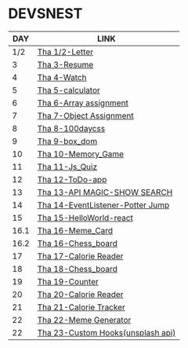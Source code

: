 # DEVSNEST
<center>

| DAY | LINK |
| ---| --- |
| 1/2 | [Tha 1/2-Letter](https://anugya-svg.github.io/Devsnest/letter/letter.html) |
| 3 | [Tha 3-Resume](https://anugya-svg.github.io/Devsnest/resume/resume.html) |
| 4 | [Tha 4-Watch](https://anugya-svg.github.io/Devsnest/watch/watch.html) |
| 5 | [Tha 5-calculator](https://anugya-svg.github.io/Devsnest/calculator/calculator.html) |
| 6 | [Tha 6-Array assignment](https://anugya-svg.github.io/Devsnest/Array_assignment/index.html) |
| 7 |  [Tha 7-Object Assignment](https://anugya-svg.github.io/Devsnest/object_assignment/index.html) |
|8 | [Tha 8-100daycss](https://anugya-svg.github.io/Devsnest/100daycss/index.html) |
|9| [Tha 9-box_dom](https://anugya-svg.github.io/Devsnest/box_dom/index.html)|
|10|[Tha 10-Memory_Game](https://anugya-svg.github.io/Devsnest/memory_game/index.html)|
|11|[Tha 11-Js_Quiz](https://anugya-svg.github.io/Devsnest/js_quiz/index.html)|
|12|[Tha 12-ToDo-app](https://anugya-svg.github.io/Devsnest/Todo-app/index.html)|
|13|[Tha 13-API MAGIC-SHOW SEARCH](https://anugya-svg.github.io/Devsnest/Api_magic/index.html) |
|14|[Tha 14-EventListener-Potter Jump](https://anugya-svg.github.io/Devsnest/event_listener/home.html) |
|15|[Tha 15-HelloWorld-react](https://anugya-svg.github.io/Devsnest/HelloWorld/index.html) |
|16.1|[Tha 16-Meme_Card](https://anugya-svg.github.io/Devsnest/meme_card/build/index.html) |
|16.2|[Tha 16-Chess_board](https://anugya-svg.github.io/Devsnest/chess_board/build/index.html) |
|17|[Tha 17-Calorie Reader](https://anugya-svg.github.io/Devsnest/calorie_reader/build/index.html) |
|18|[Tha 18-Chess_board](https://anugya-svg.github.io/Devsnest/chess_board/build/index.html) |
|19|[Tha 19-Counter](https://anugya-svg.github.io/Devsnest/counter/build/index.html) |
|20|[Tha 20-Calorie Reader](https://anugya-svg.github.io/Devsnest/calorie_reader/build/index.html) |
|21|[Tha 21-Calorie Tracker](https://anugya-svg.github.io/Devsnest/calorie_tracker/build/index.html) |
|22|[Tha 22-Meme Generator](https://anugya-svg.github.io/Devsnest/meme_generator/build/index.html) |
|22|[Tha 23-Custom Hooks(unsplash api) ](https://anugya-svg.github.io/Devsnest/custom_hooks/build/index.html) |



</center>







